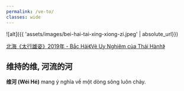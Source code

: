 ```yaml
---
permalink: /ve-to/
classes: wide
---
```


![alt]({{ 'assets/images/bei-hai-tai-xing-xiong-zi.jpeg' | absolute_url}})
> <cite>
<a target="_blank" href="https://www.sohu.com/a/424854007_120210695">
北海《太行雄姿》2019年 - Bắc Hải《Vẻ Uy Nghiêm của Thái Hành》
</a>
</cite>

## 维持的维, 河流的河

**维河 (Wéi Hé)** mang ý nghĩa về một dòng sông luôn chảy. 
